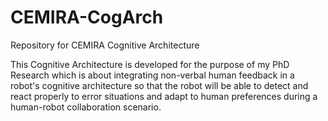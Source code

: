 # CEMIRA-CogArch
Repository for CEMIRA Cognitive Architecture

This Cognitive Architecture is developed for the purpose of my PhD Research which is about integrating non-verbal human feedback in a robot's cognitive architecture so that the robot will be able to detect and react properly to error situations and adapt to human preferences during a human-robot collaboration scenario. 
